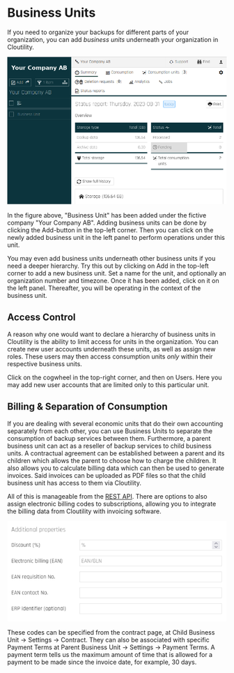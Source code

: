 Business Units
================
If you need to organize your backups for different parts of your organization, 
you can add _business units_ underneath your organization in Cloutility.

![Cloutility Dashboard](../../images/cloutility-dashboard.png)

In the figure above, "Business Unit" has been added under the fictive company 
"Your Company AB". 
Adding business units can be done by clicking the Add-button in the top-left 
corner. 
Then you can click on the newly added business unit in the left panel to 
perform operations under this unit. 

You may even add business units underneath other business units 
if you need a deeper hierarchy. 
Try this out by clicking on Add in the top-left corner to add a new business 
unit. 
Set a name for the unit, and optionally an organization number and 
timezone. 
Once it has been added, click on it on the left panel. 
Thereafter, you will be operating in the context of the business unit.

Access Control
----------------
A reason why one would want to declare a hierarchy of business units in 
Cloutility is the ability to limit access for units in the organization. You 
can create new user accounts underneath these units, as well as 
assign new roles. These users may then access consumption units _only_ within 
their respective business units.

Click on the cogwheel in the top-right corner, and then on Users. 
Here you may add new user accounts that are limited only to this particular 
unit.

Billing & Separation of Consumption
--------
If you are dealing with several economic units that do their own accounting 
separately from each other, 
you can use Business Units to separate the consumption of backup services 
between them. 
Furthermore, a parent business unit can act as a reseller of backup services 
to child business units. 
A contractual agreement can be established between a parent and its children 
which allows the parent to choose how to charge the children. It also 
allows you to calculate billing data which can then be used to generate 
invoices.
Said invoices can be uploaded as PDF files so that the child business unit
has access to them via Cloutility.

All of this is manageable from the [REST API](../automation/rest-api.md). 
There are options to also assign electronic billing codes to subscriptions, 
allowing you to integrate the billing data from Cloutility with invoicing 
software.

![Billing Codes](../images/baas-portal-billing-codes.png)

These codes can be specified from the contract page, 
at Child Business Unit -> Settings -> Contract. 
They can also be associated with specific Payment Terms
at Parent Business Unit -> Settings -> Payment Terms.
A payment term tells us the maximum amount of time that is allowed for a 
payment to be made since the invoice date, for example, 30 days.
